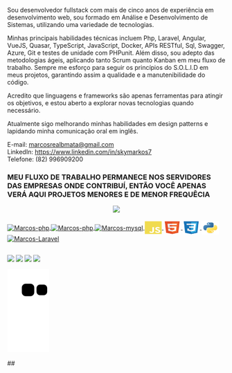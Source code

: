 Sou desenvolvedor fullstack com mais de cinco anos de experiência em desenvolvimento web, sou formado em Análise e Desenvolvimento de Sistemas, utilizando uma variedade de tecnologias.

Minhas principais habilidades técnicas incluem Php, Laravel, Angular, VueJS, Quasar, TypeScript, JavaScript, Docker, APIs RESTful, Sql, Swagger, Azure, Git e testes de unidade com PHPunit. Além disso, sou adepto das metodologias ágeis, aplicando tanto Scrum quanto Kanban em meu fluxo de trabalho. Sempre me esforço para seguir os princípios do S.O.L.I.D em meus projetos, garantindo assim a qualidade e a manutenibilidade do código.

Acredito que linguagens e frameworks são apenas ferramentas para atingir os objetivos, e estou aberto a explorar novas tecnologias quando necessário.

Atualmente sigo melhorando minhas habilidades em design patterns e lapidando minha comunicação oral em inglês.

E-mail: marcosrealbmata@gmail.com  
LinkedIn: https://www.linkedin.com/in/skymarkos7  
Telefone: (82) 996909200

### MEU FLUXO DE TRABALHO PERMANECE NOS SERVIDORES DAS EMPRESAS ONDE CONTRIBUÍ, ENTÃO VOCÊ APENAS VERÁ AQUI PROJETOS MENORES E DE MENOR FREQUÊCIA 

<div align="center">
  <a href="https://github.com/skymarkos7">
  
  <img height="180em" src="https://github-readme-stats.vercel.app/api/top-langs/?username=skymarkos7&layout=compact&langs_count=7&theme=dracula"/>
</div>

<div style="display: inline_block"><br> 
  <img align="center" alt="Marcos-php" height="30" width="40" src="https://cdn.jsdelivr.net/gh/devicons/devicon/icons/php/php-original.svg">
  <img align="center" alt="Marcos-php" height="30" width="40" src="https://www.positivethinking.tech/wp-content/uploads/2021/01/Logo-Vuejs.png">
  <img align="center" alt="Marcos-mysql" height="30" width="40" src="https://cdn.jsdelivr.net/gh/devicons/devicon/icons/mysql/mysql-original.svg">
   <img align="center" alt="Marcos-Js" height="30" width="40" src="https://raw.githubusercontent.com/devicons/devicon/master/icons/javascript/javascript-plain.svg">
  <img align="center" alt="Marcos-HTML" height="30" width="40" src="https://raw.githubusercontent.com/devicons/devicon/master/icons/html5/html5-original.svg">
  <img align="center" alt="Marcos-CSS" height="30" width="40" src="https://raw.githubusercontent.com/devicons/devicon/master/icons/css3/css3-original.svg">
  <img align="center" alt="Marcos-Python" height="30" width="40" src="https://raw.githubusercontent.com/devicons/devicon/master/icons/python/python-original.svg">
  <img align="center" alt="Marcos-Laravel" height="30" width="40" src="https://cdn.jsdelivr.net/gh/devicons/devicon@latest/icons/laravel/laravel-original.svg">
          
  
</div>
  
  ##
 
<div> 
  <a href="https://www.youtube.com/channel/UCNXCfFSX4UwJnl5UMWIyMyw" target="_blank"><img src="https://img.shields.io/badge/YouTube-FF0000?style=for-the-badge&logo=youtube&logoColor=white" target="_blank"></a>
  <a href="https://www.instagram.com/skymarkos/" target="_blank"><img src="https://img.shields.io/badge/-Instagram-%23E4405F?style=for-the-badge&logo=instagram&logoColor=white" target="_blank"></a>
  <a href = "mailto:marcosrealbmata@gmail.com"><img src="https://img.shields.io/badge/-Gmail-%23333?style=for-the-badge&logo=gmail&logoColor=white" target="_blank"></a>
  <a href="https://www.linkedin.com/in/skymarkos7" target="_blank"><img src="https://img.shields.io/badge/-LinkedIn-%230077B5?style=for-the-badge&logo=linkedin&logoColor=white" target="_blank"></a> 
 
  ![Snake animation](https://github.com/skymarkos7/skymarkos7/blob/output/github-contribution-grid-snake.svg)
 
</div>
##
